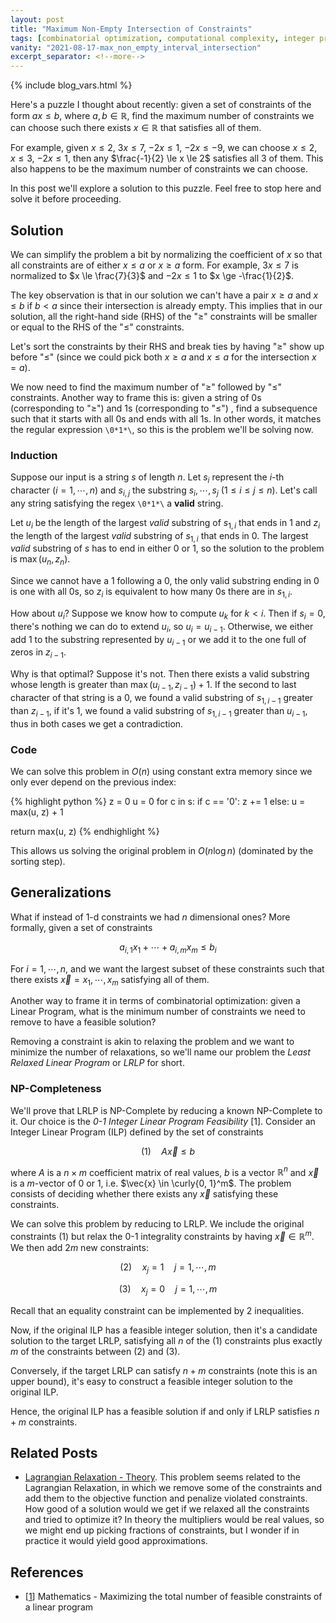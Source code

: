 ```yaml
---
layout: post
title: "Maximum Non-Empty Intersection of Constraints"
tags: [combinatorial optimization, computational complexity, integer programming, puzzle]
vanity: "2021-08-17-max_non_empty_interval_intersection"
excerpt_separator: <!--more-->
---
```


{% include blog_vars.html %}

Here's a puzzle I thought about recently: given a set of constraints of the form $ax \le b$, where $a, b \in \mathbb{R}$, find the maximum number of constraints we can choose such there exists $x \in \mathbb{R}$ that satisfies all of them.

For example, given $x \le 2$, $3x \le 7$, $-2x \le 1$, $-2x \le -9$, we can choose $x \le 2$, $x \le 3$, $-2x \le 1$, then any $\frac{-1}{2} \le x \le 2$ satisfies all 3 of them. This also happens to be the maximum number of constraints we can choose.

In this post we'll explore a solution to this puzzle. Feel free to stop here and solve it before proceeding.

<!--more-->

## Solution

We can simplify the problem a bit by normalizing the coefficient of $x$ so that all constraints are of either $x \le a$ or $x \ge a$ form. For example, $3x \le 7$ is normalized to $x \le \frac{7}{3}$ and $-2x \le 1$ to $x \ge -\frac{1}{2}$.

The key observation is that in our solution we can't have a pair $x \ge a$ and $x \le b$ if $b < a$ since their intersection is already empty. This implies that in our solution, all the right-hand side (RHS) of the "$\ge$" constraints will be smaller or equal to the RHS of the "$\le$" constraints.

Let's sort the constraints by their RHS and break ties by having "$\ge$" show up before "$\le$" (since we could pick both $x \ge a$ and $x \le a$ for the intersection $x = a$).

We now need to find the maximum number of "$\ge$" followed by "$\le$" constraints. Another way to frame this is: given a string of $0$s (corresponding to "$\ge$") and $1$s (corresponding to "$\le$") , find a subsequence such that it starts with all $0$s and ends with all $1$s. In other words, it matches the regular expression `\0*1*\`, so this is the problem we'll be solving now.

### Induction

Suppose our input is a string $s$ of length $n$. Let $s_i$ represent the $i$-th character ($i = 1, \cdots, n$) and $s_{i,j}$ the substring $s_i, \cdots, s_j$ ($1 \le i \le j \le n$). Let's call any string satisfying the regex `\0*1*\` a **valid** string.

Let $u_i$ be the length of the largest *valid* substring of $s_{1,i}$ that ends in $1$ and $z_i$ the length of the largest *valid* substring of $s_{1,i}$ that ends in $0$. The largest *valid* substring of $s$ has to end in either $0$ or $1$, so the solution to the problem is $\max(u_n, z_n)$.

Since we cannot have a $1$ following a $0$, the only valid substring ending in $0$ is one with all $0$s, so $z_i$ is equivalent to how many $0$s there are in $s_{1,i}$.

How about $u_i$? Suppose we know how to compute $u_k$ for $k < i$. Then if $s_i = 0$, there's nothing we can do to extend $u_i$, so $u_i = u_{i-1}$. Otherwise, we either add $1$ to the substring represented by $u_{i-1}$ or we add it to the one full of zeros in $z_{i-1}$.

Why is that optimal? Suppose it's not. Then there exists a valid substring whose length is greater than $\max(u_{i-1}, z_{i-1}) + 1$. If the second to last character of that string is a $0$, we found a valid substring of $s_{1,i-1}$ greater than $z_{i-1}$, if it's $1$, we found a valid substring of $s_{1,i-1}$ greater than $u_{i-1}$, thus in both cases we get a contradiction.

### Code

We can solve this problem in $O(n)$ using constant extra memory since we only ever depend on the previous index:

{% highlight python %}
z = 0
u = 0
for c in s:
    if c == '0':
        z += 1
    else:
        u = max(u, z) + 1

return max(u, z)
{% endhighlight %}

This allows us solving the original problem in $O(n \log n)$ (dominated by the sorting step).

## Generalizations

What if instead of $1$-d constraints we had $n$ dimensional ones? More formally, given a set of constraints

$$a_{i, 1} x_1 + \cdots + a_{i, m} x_m \le b_i$$

For $i = 1, \cdots, n$, and we want the largest subset of these constraints such that there exists $\vec{x} = x_1, \cdots, x_m$ satisfying all of them.

Another way to frame it in terms of combinatorial optimization: given a Linear Program, what is the minimum number of constraints we need to remove to have a feasible solution?

Removing a constraint is akin to relaxing the problem and we want to minimize the number of relaxations, so we'll name our problem the *Least Relaxed Linear Program* or *LRLP* for short.

### NP-Completeness

We'll prove that LRLP is NP-Complete by reducing a known NP-Complete to it. Our choice is the *0-1 Integer Linear Program Feasibility* [1]. Consider an Integer Linear Program (ILP) defined by the set of constraints

$$(1) \quad A\vec{x} \le b$$

where $A$ is a $n \times m$ coefficient matrix of real values, $b$ is a vector $\mathbb{R}^n$ and $\vec{x}$ is a $m$-vector of 0 or 1, i.e. $\vec{x} \in \curly{0, 1}^m$. The problem consists of deciding whether there exists any $\vec{x}$ satisfying these constraints.

We can solve this problem by reducing to LRLP. We include the original constraints (1) but relax the 0-1 integrality constraints by having $\vec{x} \in\mathbb{R}^m$. We then add $2m$ new constraints:

$$(2) \quad x_j = 1 \quad j = 1, \cdots, m$$

$$(3) \quad x_j = 0 \quad j = 1, \cdots, m$$

Recall that an equality constraint can be implemented by 2 inequalities.

Now, if the original ILP has a feasible integer solution, then it's a candidate solution to the target LRLP, satisfying all $n$ of the (1) constraints plus exactly $m$ of the constraints between (2) and (3).

Conversely, if the target LRLP can satisfy $n + m$ constraints (note this is an upper bound), it's easy to construct a feasible integer solution to the original ILP.

Hence, the original ILP has a feasible solution if and only if LRLP satisfies $n + m$ constraints.

## Related Posts

* [Lagrangian Relaxation - Theory]({{site.url}}/blog/2012/02/05/lagrangean-relaxation-theory.html). This problem seems related to the Lagrangian Relaxation, in which we remove some of the constraints and add them to the objective function and penalize violated constraints. How good of a solution would we get if we relaxed all the constraints and tried to optimize it? In theory the multipliers would be real values, so we might end up picking fractions of constraints, but I wonder if in practice it would yield good approximations.

## References

* [[1](https://math.stackexchange.com/questions/2969290/maximizing-the-total-number-of-feasible-constraints-of-a-linear-program
)] Mathematics - Maximizing the total number of feasible constraints of a linear program
